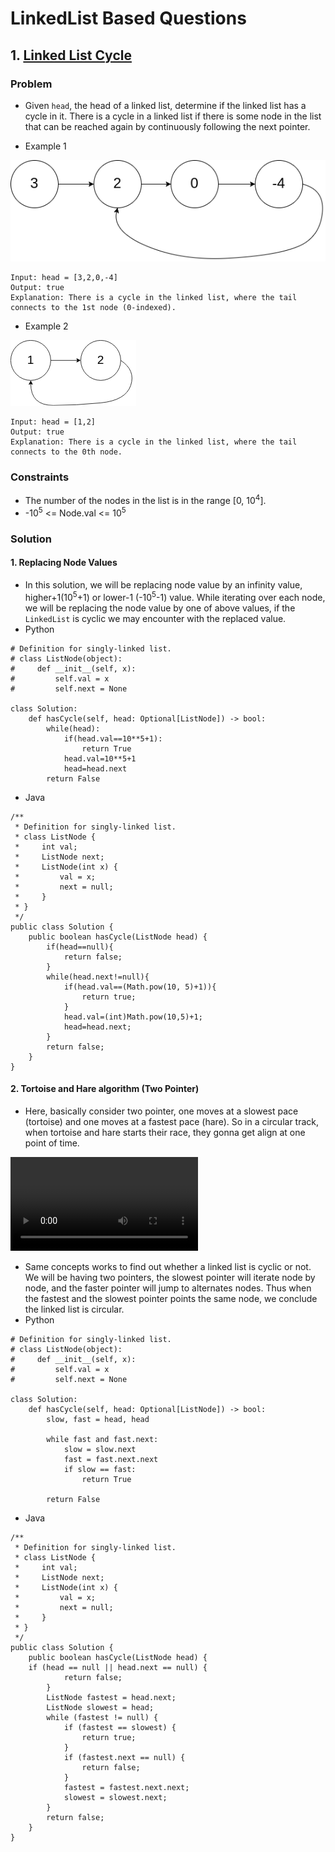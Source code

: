# LinkedList Based Questions

## 1. [Linked List Cycle](https://leetcode.com/problems/linked-list-cycle/description/)

### Problem

- Given `head`, the head of a linked list, determine if the linked list has a cycle in it. There is a cycle in a linked list if there is some node in the list that can be reached again by continuously following the next pointer.

- Example 1

![alt text](image.png)

```
Input: head = [3,2,0,-4]
Output: true
Explanation: There is a cycle in the linked list, where the tail connects to the 1st node (0-indexed).
```

- Example 2

![alt text](image-1.png)

```
Input: head = [1,2]
Output: true
Explanation: There is a cycle in the linked list, where the tail connects to the 0th node.
```

### Constraints

- The number of the nodes in the list is in the range [0, 10<sup>4</sup>].
- -10<sup>5</sup> <= Node.val <= 10<sup>5</sup>

### Solution

#### 1. Replacing Node Values

- In this solution, we will be replacing node value by an infinity value, higher+1(10<sup>5</sup>+1) or lower-1 (-10<sup>5</sup>-1) value. While iterating over each node, we will be replacing the node value by one of above values, if the `LinkedList` is cyclic we may encounter with the replaced value.
- Python

```
# Definition for singly-linked list.
# class ListNode(object):
#     def __init__(self, x):
#         self.val = x
#         self.next = None

class Solution:
    def hasCycle(self, head: Optional[ListNode]) -> bool:
        while(head):
            if(head.val==10**5+1):
                return True
            head.val=10**5+1
            head=head.next
        return False
```

- Java

```
/**
 * Definition for singly-linked list.
 * class ListNode {
 *     int val;
 *     ListNode next;
 *     ListNode(int x) {
 *         val = x;
 *         next = null;
 *     }
 * }
 */
public class Solution {
    public boolean hasCycle(ListNode head) {
        if(head==null){
            return false;
        }
        while(head.next!=null){
            if(head.val==(Math.pow(10, 5)+1)){
                return true;
            }
            head.val=(int)Math.pow(10,5)+1;
            head=head.next;
        }
        return false;
    }
}
```

#### 2. Tortoise and Hare algorithm (Two Pointer)

- Here, basically consider two pointer, one moves at a slowest pace (tortoise) and one moves at a fastest pace (hare). So in a circular track, when tortoise and hare starts their race, they gonna get align at one point of time.

<video controls src="/2024-1.mp4" title="title"> </video>

- Same concepts works to find out whether a linked list is cyclic or not. We will be having two pointers, the slowest pointer will iterate node by node, and the faster pointer will jump to alternates nodes. Thus when the fastest and the slowest pointer points the same node, we conclude the linked list is circular.
- Python

```
# Definition for singly-linked list.
# class ListNode(object):
#     def __init__(self, x):
#         self.val = x
#         self.next = None

class Solution:
    def hasCycle(self, head: Optional[ListNode]) -> bool:
        slow, fast = head, head
        
        while fast and fast.next:
            slow = slow.next
            fast = fast.next.next
            if slow == fast:
                return True

        return False
```

- Java

```
/**
 * Definition for singly-linked list.
 * class ListNode {
 *     int val;
 *     ListNode next;
 *     ListNode(int x) {
 *         val = x;
 *         next = null;
 *     }
 * }
 */
public class Solution {
    public boolean hasCycle(ListNode head) {
    if (head == null || head.next == null) {
            return false;
        } 
        ListNode fastest = head.next;
        ListNode slowest = head;
        while (fastest != null) {
            if (fastest == slowest) {
                return true;
            }
            if (fastest.next == null) {
                return false;
            }
            fastest = fastest.next.next;
            slowest = slowest.next;
        }
        return false;
    }
}
```